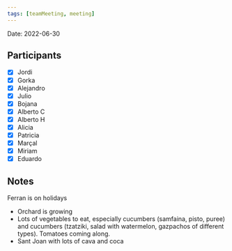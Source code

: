 ```yaml
---
tags: [teamMeeting, meeting]
---
```


Date: 2022-06-30

## Participants

- [x] Jordi
- [x] Gorka
- [x] Alejandro
- [x] Julio
- [x] Bojana
- [x] Alberto C
- [x] Alberto H
- [x] Alicia
- [x] Patricia
- [x] Marçal
- [x] Miriam
- [x] Eduardo

## Notes
Ferran is on holidays

- Orchard is growing
- Lots of vegetables to eat, especially cucumbers (samfaina, pisto, puree) and cucumbers (tzatziki, salad with watermelon, gazpachos of different types). Tomatoes coming along.
- Sant Joan with lots of cava and coca